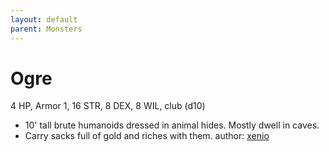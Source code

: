 ```yaml
---
layout: default
parent: Monsters
---
```

# Ogre
4 HP, Armor 1, 16 STR, 8 DEX, 8 WIL, club (d10)
- 10' tall brute humanoids dressed in animal hides. Mostly dwell in caves.
- Carry sacks full of gold and riches with them.
author: [xenio](https://xenioinabottle.blogspot.com)
